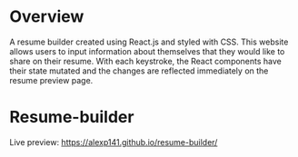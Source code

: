 # Overview

A resume builder created using React.js and styled with CSS. 
This website allows users to input information about themselves that they would like to share on their resume. 
With each keystroke, the React components have their state mutated and the changes are reflected immediately on the resume preview page.

# Resume-builder
Live preview: https://alexp141.github.io/resume-builder/
